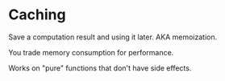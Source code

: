 # Caching

Save a computation result and using it later. AKA memoization.

You trade memory consumption for performance.

Works on "pure" functions that don't have side effects.
